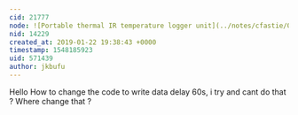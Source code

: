 ```yaml
---
cid: 21777
node: ![Portable thermal IR temperature logger unit](../notes/cfastie/05-26-2017/portable-thermal-ir-temperature-logger-unit)
nid: 14229
created_at: 2019-01-22 19:38:43 +0000
timestamp: 1548185923
uid: 571439
author: jkbufu
---
```


 Hello
How to change the code to write data delay 60s, i try and cant do that ? Where change that ?